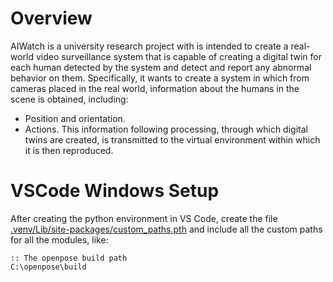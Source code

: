 # Overview
AIWatch is a university research project with is intended to create a real-world video surveillance system that is capable of creating a digital twin for each human detected by the system and detect and report any abnormal behavior on them. Specifically, it wants to create a system in which from cameras placed in the real world, information about the humans in the scene is obtained, including:
- Position and orientation.
- Actions.
This information following processing, through which digital twins are created, is transmitted to the virtual environment within which it is then reproduced.

# VSCode Windows Setup
After creating the python environment in VS Code, create the file [.venv/Lib/site-packages/custom_paths.pth](.venv/Lib/site-packages/custom_paths.pth) and include all the custom paths for all the modules, like:
```
:: The openpose build path
C:\openpose\build
```
